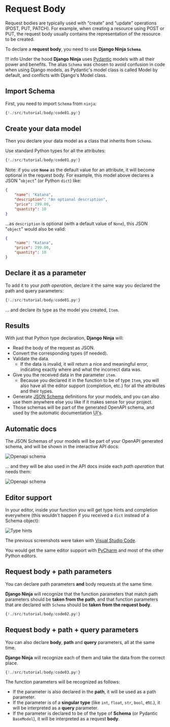 # Request Body

Request bodies are typically used with “create” and “update” operations (POST, PUT, PATCH).
For example, when creating a resource using POST or PUT, the request body usually contains the representation of the resource to be created.

To declare a **request body**, you need to use **Django Ninja `Schema`**.

!!! info
    Under the hood **Django Ninja** uses <a href="https://pydantic-docs.helpmanual.io/" class="external-link" target="_blank">Pydantic</a> models with all their power and benefits.
    The alias `Schema` was chosen to avoid confusion in code when using Django models, as Pydantic's model class is called Model by default, and conflicts with Django's Model class.

## Import Schema

First, you need to import `Schema` from `ninja`:

```Python hl_lines="1"
{!./src/tutorial/body/code01.py!}
```

## Create your data model

Then you declare your data model as a class that inherits from `Schema`.

Use standard Python types for all the attributes:

```Python hl_lines="4 5 6 7 8"
{!./src/tutorial/body/code01.py!}
```

Note: if you use **`None`** as the default value for an attribute, it will become optional in the request body.
For example, this model above declares a JSON "`object`" (or Python `dict`) like:

```JSON
{
    "name": "Katana",
    "description": "An optional description",
    "price": 299.00,
    "quantity": 10
}
```

...as `description` is optional (with a default value of `None`), this JSON "`object`" would also be valid:

```JSON
{
    "name": "Katana",
    "price": 299.00,
    "quantity": 10
}
```

## Declare it as a parameter

To add it to your *path operation*, declare it the same way you declared the path and query parameters:

```Python hl_lines="12"
{!./src/tutorial/body/code01.py!}
```

... and declare its type as the model you created, `Item`.

## Results

With just that Python type declaration, **Django Ninja** will:

* Read the body of the request as JSON.
* Convert the corresponding types (if needed).
* Validate the data.
    * If the data is invalid, it will return a nice and meaningful error, indicating exactly where and what the incorrect data was.
* Give you the received data in the parameter `item`.
    * Because you declared it in the function to be of type `Item`, you will also have all the editor support (completion, etc.) for all the attributes and their types.
* Generate <a href="http://json-schema.org" class="external-link" target="_blank">JSON Schema</a> definitions for your models, and you can also use them anywhere else you like if it makes sense for your project.
* Those schemas will be part of the generated OpenAPI schema, and used by the automatic documentation <abbr title="User Interfaces">UI's</abbr>.

## Automatic docs

The JSON Schemas of your models will be part of your OpenAPI generated schema, and will be shown in the interactive API docs:

![Openapi schema](../img/body-schema-doc.png)

... and they will be also used in the API docs inside each *path operation* that needs them:

![Openapi schema](../img/body-schema-doc2.png)

## Editor support

In your editor, inside your function you will get type hints and completion everywhere (this wouldn't happen if you received a `dict` instead of a Schema object):

![Type hints](../img/body-editor.gif)


The previous screenshots were taken with <a href="https://code.visualstudio.com" class="external-link" target="_blank">Visual Studio Code</a>.

You would get the same editor support with <a href="https://www.jetbrains.com/pycharm/" class="external-link" target="_blank">PyCharm</a> and most of the other Python editors.


## Request body + path parameters

You can declare path parameters **and** body requests at the same time.

**Django Ninja** will recognize that the function parameters that match path parameters should be **taken from the path**, and that function parameters that are declared with `Schema` should be **taken from the request body**.

```Python hl_lines="11 12"
{!./src/tutorial/body/code02.py!}
```

## Request body + path + query parameters

You can also declare **body**, **path** and **query** parameters, all at the same time.

**Django Ninja** will recognize each of them and take the data from the correct place.

```Python hl_lines="11 12"
{!./src/tutorial/body/code03.py!}
```

The function parameters will be recognized as follows:

* If the parameter is also declared in the **path**, it will be used as a path parameter.
* If the parameter is of a **singular type** (like `int`, `float`, `str`, `bool`, etc.), it will be interpreted as a **query** parameter.
* If the parameter is declared to be of the type of **Schema** (or Pydantic `BaseModel`), it will be interpreted as a request **body**.